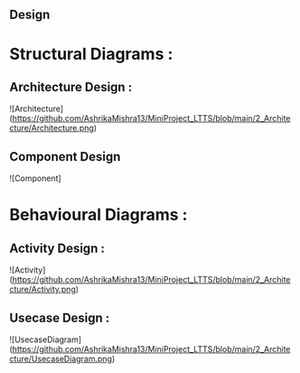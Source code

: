 ## Design

# Structural Diagrams :

## Architecture Design :
![Architecture] (https://github.com/AshrikaMishra13/MiniProject_LTTS/blob/main/2_Architecture/Architecture.png)

## Component Design
![Component]


# Behavioural Diagrams :

## Activity Design :
![Activity] (https://github.com/AshrikaMishra13/MiniProject_LTTS/blob/main/2_Architecture/Activity.png)

## Usecase Design :
![UsecaseDiagram] (https://github.com/AshrikaMishra13/MiniProject_LTTS/blob/main/2_Architecture/UsecaseDiagram.png)
